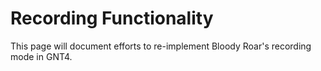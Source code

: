 # Recording Functionality

This page will document efforts to re-implement Bloody Roar's recording mode in GNT4.
